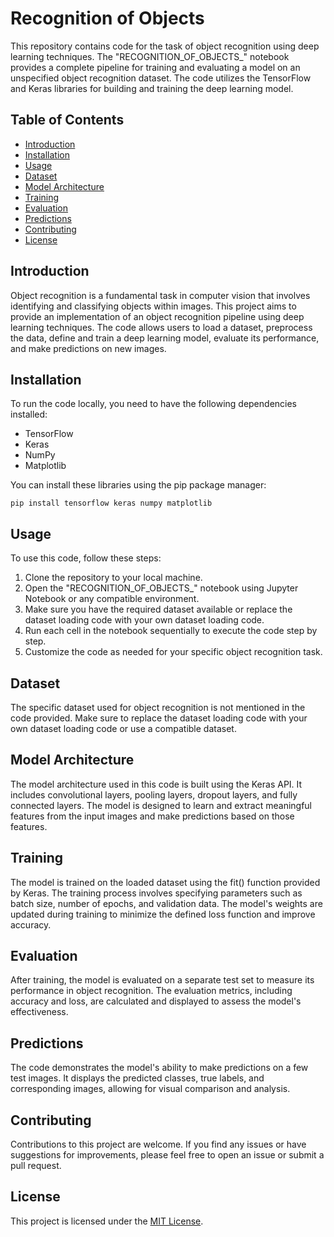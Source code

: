 # Recognition of Objects

This repository contains code for the task of object recognition using deep learning techniques. The "RECOGNITION_OF_OBJECTS_" notebook provides a complete pipeline for training and evaluating a model on an unspecified object recognition dataset. The code utilizes the TensorFlow and Keras libraries for building and training the deep learning model.

## Table of Contents
- [Introduction](#introduction)
- [Installation](#installation)
- [Usage](#usage)
- [Dataset](#dataset)
- [Model Architecture](#model-architecture)
- [Training](#training)
- [Evaluation](#evaluation)
- [Predictions](#predictions)
- [Contributing](#contributing)
- [License](#license)

## Introduction
Object recognition is a fundamental task in computer vision that involves identifying and classifying objects within images. This project aims to provide an implementation of an object recognition pipeline using deep learning techniques. The code allows users to load a dataset, preprocess the data, define and train a deep learning model, evaluate its performance, and make predictions on new images.

## Installation
To run the code locally, you need to have the following dependencies installed:
- TensorFlow
- Keras
- NumPy
- Matplotlib

You can install these libraries using the pip package manager:
```
pip install tensorflow keras numpy matplotlib
```

## Usage
To use this code, follow these steps:
1. Clone the repository to your local machine.
2. Open the "RECOGNITION_OF_OBJECTS_" notebook using Jupyter Notebook or any compatible environment.
3. Make sure you have the required dataset available or replace the dataset loading code with your own dataset loading code.
4. Run each cell in the notebook sequentially to execute the code step by step.
5. Customize the code as needed for your specific object recognition task.

## Dataset
The specific dataset used for object recognition is not mentioned in the code provided. Make sure to replace the dataset loading code with your own dataset loading code or use a compatible dataset.

## Model Architecture
The model architecture used in this code is built using the Keras API. It includes convolutional layers, pooling layers, dropout layers, and fully connected layers. The model is designed to learn and extract meaningful features from the input images and make predictions based on those features.

## Training
The model is trained on the loaded dataset using the fit() function provided by Keras. The training process involves specifying parameters such as batch size, number of epochs, and validation data. The model's weights are updated during training to minimize the defined loss function and improve accuracy.

## Evaluation
After training, the model is evaluated on a separate test set to measure its performance in object recognition. The evaluation metrics, including accuracy and loss, are calculated and displayed to assess the model's effectiveness.

## Predictions
The code demonstrates the model's ability to make predictions on a few test images. It displays the predicted classes, true labels, and corresponding images, allowing for visual comparison and analysis.

## Contributing
Contributions to this project are welcome. If you find any issues or have suggestions for improvements, please feel free to open an issue or submit a pull request.

## License
This project is licensed under the [MIT License](LICENSE).
